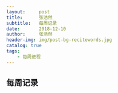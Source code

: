 ```yaml
---
layout:     post
title:      张浩然
subtitle:   每周记录
date:       2018-12-10
author:     张浩然
header-img: img/post-bg-recitewords.jpg
catalog: true
tags:
    - 每周进程
---
```


每周记录
----
